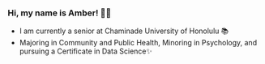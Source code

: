 ### Hi, my name is Amber! 👋🏼
- I am currently a senior at Chaminade University of Honolulu 📚
- Majoring in Community and Public Health, Minoring in Psychology, and pursuing a Certificate in Data Science✨


<!--
**amberunabia/amberunabia** is a ✨ _special_ ✨ repository because its `README.md` (this file) appears on your GitHub profile.

Here are some ideas to get you started:

- 🔭 I’m currently working on ...
- 🌱 I’m currently learning ...
- 👯 I’m looking to collaborate on ...
- 🤔 I’m looking for help with ...
- 💬 Ask me about ...
- 📫 How to reach me: ...
- 😄 Pronouns: ...
- ⚡ Fun fact: ...
-->
